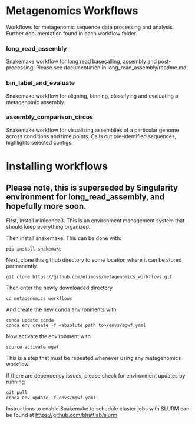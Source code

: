 # Metagenomics Workflows
Workflows for metagenomic sequence data processing and analysis.  Further documentation found in each workflow folder.

### long_read_assembly

Snakemake workflow for long read basecalling, assembly and post-processing.  Please see documentation in long_read_assembly/readme.md.

### bin_label_and_evaluate

Snakemake workflow for aligning, binning, classifying and evaluating a
metagenomic assembly.

### assembly_comparison_circos
Snakemake workflow for visualizing assemblies of a particular genome across conditions and time points.  Calls out pre-identified sequences, highlights selected contigs.



# Installing workflows

## Please note, this is superseded by Singularity environment for long_read_assembly, and hopefully more soon.

First, install miniconda3. This is an environment management system that should keep everything organized.

Then install snakemake.  This can be done with:

	pip install snakemake

Next, clone this github directory to some location where it can be stored permanently.

    git clone https://github.com/elimoss/metagenomics_workflows.git

Then enter the newly downloaded directory

    cd metagenomics_workflows

And create the new conda environments with

	conda update conda
	conda env create -f <absolute path to>/envs/mgwf.yaml

Now activate the environment with

    source activate mgwf

This is a step that must be repeated whenever using any metagenomics workflow.


If there are dependency issues, please check for environment updates by running

	git pull
	conda env update -f envs/mgwf.yaml

Instructions to enable Snakemake to schedule cluster jobs with SLURM can be found at https://github.com/bhattlab/slurm
